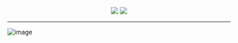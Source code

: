 <p align="center">
    <a href="https://twitter.com/mpgn_x64"><img src="https://img.shields.io/twitter/follow/mpgn_x64?style=for-the-badge&logo=twitter"></a>
    <a href="https://github.com/mpgn"><img src="https://img.shields.io/github/followers/mpgn?style=for-the-badge&logo=github"></a>
</p>

---

![image](https://user-images.githubusercontent.com/5891788/137599165-c007600e-3665-4f25-b951-3d12ac4718d4.png)



<!--
**mpgn/mpgn** is a ✨ _special_ ✨ repository because its `README.md` (this file) appears on your GitHub profile.

Here are some ideas to get you started:

- 🔭 I’m currently working on ...
- 🌱 I’m currently learning ...
- 👯 I’m looking to collaborate on ...
- 🤔 I’m looking for help with ...
- 💬 Ask me about ...
- 📫 How to reach me: ...
- 😄 Pronouns: ...
- ⚡ Fun fact: ...
-->

